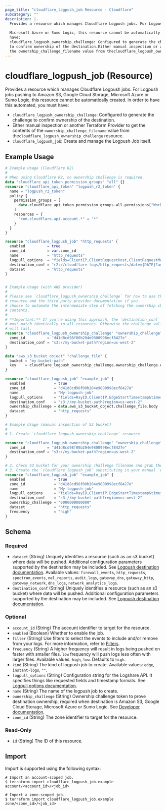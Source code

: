 ```yaml
---
page_title: "cloudflare_logpush_job Resource - Cloudflare"
subcategory: ""
description: |-
  Provides a resource which manages Cloudflare Logpush jobs. For Logpush jobs pushing to Amazon S3, Google Cloud Storage,
  
  Microsoft Azure or Sumo Logic, this resource cannot be automatically created. In order to have this automated, you must
  have:
  cloudflare_logpush_ownership_challenge: Configured to generate the challenge
  to confirm ownership of the destination.Either manual inspection or another Terraform Provider to get the contents of
  the ownership_challenge_filename value from thecloudflare_logpush_ownership_challenge resource.cloudflare_logpush_job: Create and manage the Logpush Job itself.
---
```


# cloudflare_logpush_job (Resource)

Provides a resource which manages Cloudflare Logpush jobs. For Logpush jobs pushing to Amazon S3, Google Cloud Storage,
Microsoft Azure or Sumo Logic, this resource cannot be automatically created. In order to have this automated, you must
have:

- `cloudflare_logpush_ownership_challenge`: Configured to generate the challenge
  to confirm ownership of the destination.
- Either manual inspection or another Terraform Provider to get the contents of
  the `ownership_challenge_filename` value from the`cloudflare_logpush_ownership_challenge` resource.
- `cloudflare_logpush_job`: Create and manage the Logpush Job itself.

## Example Usage

```terraform
# Example Usage (Cloudflare R2)
#
# When using Cloudflare R2, no ownership challenge is required.
data "cloudflare_api_token_permission_groups" "all" {}
resource "cloudflare_api_token" "logpush_r2_token" {
  name = "logpush_r2_token"
  policy {
    permission_groups = [
      data.cloudflare_api_token_permission_groups.all.permissions["Workers R2 Storage Write"],
    ]
    resources = {
      "com.cloudflare.api.account.*" = "*"
    }
  }
}

resource "cloudflare_logpush_job" "http_requests" {
  enabled          = true
  zone_id          = var.zone_id
  name             = "http_requests"
  logpull_options  = "fields=ClientIP,ClientRequestHost,ClientRequestMethod,ClientRequestURI,EdgeEndTimestamp,EdgeResponseBytes,EdgeResponseStatus,EdgeStartTimestamp,RayID&timestamps=rfc3339"
  destination_conf = "r2://cloudflare-logs/http_requests/date={DATE}?account-id=${var.account_id}&access-key-id=${cloudflare_api_token.logpush_r2_token.id}&secret-access-key=${sha256(cloudflare_api_token.logpush_r2_token.value)}"
  dataset          = "http_requests"
}


# Example Usage (with AWS provider)
#
# Please see `cloudflare_logpush_ownership_challenge` for how to use that
# resource and the third party provider documentation if you
# choose to automate the intermediate step of fetching the ownership challenge
# contents.
#
# **Important:** If you're using this approach, the `destination_conf` values
# must match identically in all resources. Otherwise the challenge validation
# will fail.
resource "cloudflare_logpush_ownership_challenge" "ownership_challenge" {
  zone_id          = "d41d8cd98f00b204e9800998ecf8427e"
  destination_conf = "s3://my-bucket-path?region=us-west-2"
}

data "aws_s3_bucket_object" "challenge_file" {
  bucket = "my-bucket-path"
  key    = cloudflare_logpush_ownership_challenge.ownership_challenge.ownership_challenge_filename
}

resource "cloudflare_logpush_job" "example_job" {
  enabled             = true
  zone_id             = "d41d8cd98f00b204e9800998ecf8427e"
  name                = "My-logpush-job"
  logpull_options     = "fields=RayID,ClientIP,EdgeStartTimestamp&timestamps=rfc3339"
  destination_conf    = "s3://my-bucket-path?region=us-west-2"
  ownership_challenge = data.aws_s3_bucket_object.challenge_file.body
  dataset             = "http_requests"
}

# Example Usage (manual inspection of S3 bucket)
#
# 1. Create `cloudflare_logpush_ownership_challenge` resource

resource "cloudflare_logpush_ownership_challenge" "ownership_challenge" {
  zone_id          = "d41d8cd98f00b204e9800998ecf8427e"
  destination_conf = "s3://my-bucket-path?region=us-west-2"
}

# 2. Check S3 bucket for your ownership challenge filename and grab the contents.
# 3. Create the `cloudflare_logpush_job` substituting in your manual `ownership_challenge`.
resource "cloudflare_logpush_job" "example_job" {
  enabled             = true
  zone_id             = "d41d8cd98f00b204e9800998ecf8427e"
  name                = "My-logpush-job"
  logpull_options     = "fields=RayID,ClientIP,EdgeStartTimestamp&timestamps=rfc3339"
  destination_conf    = "s3://my-bucket-path?region=us-west-2"
  ownership_challenge = "0000000000000"
  dataset             = "http_requests"
  frequency           = "high"
}
```
<!-- schema generated by tfplugindocs -->
## Schema

### Required

- `dataset` (String) Uniquely identifies a resource (such as an s3 bucket) where data will be pushed. Additional configuration parameters supported by the destination may be included. See [Logpush destination documentation](https://developers.cloudflare.com/logs/reference/logpush-api-configuration#destination). Available values: `firewall_events`, `http_requests`, `spectrum_events`, `nel_reports`, `audit_logs`, `gateway_dns`, `gateway_http`, `gateway_network`, `dns_logs`, `network_analytics_logs`.
- `destination_conf` (String) Uniquely identifies a resource (such as an s3 bucket) where data will be pushed. Additional configuration parameters supported by the destination may be included. See [Logpush destination documentation](https://developers.cloudflare.com/logs/reference/logpush-api-configuration#destination).

### Optional

- `account_id` (String) The account identifier to target for the resource.
- `enabled` (Boolean) Whether to enable the job.
- `filter` (String) Use filters to select the events to include and/or remove from your logs. For more information, refer to [Filters](https://developers.cloudflare.com/logs/reference/logpush-api-configuration/filters/).
- `frequency` (String) A higher frequency will result in logs being pushed on faster with smaller files. `low` frequency will push logs less often with larger files. Available values: `high`, `low`. Defaults to `high`.
- `kind` (String) The kind of logpush job to create. Available values: `edge`, `instant-logs`, `""`.
- `logpull_options` (String) Configuration string for the Logshare API. It specifies things like requested fields and timestamp formats. See [Logpull options documentation](https://developers.cloudflare.com/logs/logpush/logpush-configuration-api/understanding-logpush-api/#options).
- `name` (String) The name of the logpush job to create.
- `ownership_challenge` (String) Ownership challenge token to prove destination ownership, required when destination is Amazon S3, Google Cloud Storage, Microsoft Azure or Sumo Logic. See [Developer documentation](https://developers.cloudflare.com/logs/logpush/logpush-configuration-api/understanding-logpush-api/#usage).
- `zone_id` (String) The zone identifier to target for the resource.

### Read-Only

- `id` (String) The ID of this resource.

## Import

Import is supported using the following syntax:
```shell
# Import an account-scoped job.
$ terraform import cloudflare_logpush_job.example account/<account_id>/<job_id>

# Import a zone-scoped job.
$ terraform import cloudflare_logpush_job.example zone/<zone_id>/<job_id>
```

